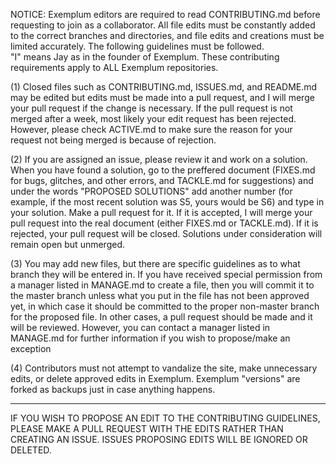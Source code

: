 NOTICE: Exemplum editors are required to read CONTRIBUTING.md before requesting to join as a collaborator. All file edits must be constantly added to the correct branches and directories, and file edits and creations must be limited accurately. The following guidelines must be followed.  
"I" means Jay as in the founder of Exemplum.
These contributing requirements apply to ALL Exemplum repositories.
	 
(1) Closed files such as CONTRIBUTING.md, ISSUES.md, and README.md may be edited but edits must be made into a pull request, and I will merge your pull request if the change is necessary. If the pull request is not merged after a week, most likely your edit request has been rejected. However, please check ACTIVE.md to make sure the reason for your request not being merged is because of rejection.
	
(2) If you are assigned an issue, please review it and work on a solution. When you have found a solution, go to the preffered document (FIXES.md for bugs, glitches, and other errors, and TACKLE.md for suggestions) and under the words "PROPOSED SOLUTIONS" add another number (for example, if the most recent solution was S5, yours would be S6) and type in your solution. Make a pull request for it. If it is accepted, I will merge your pull request into the real document (either FIXES.md or TACKLE.md). If it is rejected, your pull request will be closed. Solutions under consideration will remain open but unmerged.
	
(3) You may add new files, but there are specific guidelines as to what branch they will be entered in. If you have received special permission from a manager listed in MANAGE.md to create a file, then you will commit it to the master branch unless what you put in the file has not been approved yet, in which case it should be committed to the proper non-master branch for the proposed file. In other cases, a pull request should be made and it will be reviewed. However, you can contact a manager listed in MANAGE.md for further information if you wish to propose/make an exception
	
(4) Contributors must not attempt to vandalize the site, make unnecessary edits, or delete approved edits in Exemplum. Exemplum "versions" are forked as backups just in case anything happens.

--------------------------------------------------------------------------------------------------------------------------------------
IF YOU WISH TO PROPOSE AN EDIT TO THE CONTRIBUTING GUIDELINES, PLEASE MAKE A PULL REQUEST WITH THE EDITS RATHER THAN CREATING AN ISSUE. ISSUES PROPOSING EDITS WILL BE IGNORED OR DELETED.

